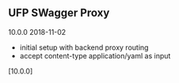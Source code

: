 ## UFP SWagger Proxy

10.0.0 2018-11-02

  - initial setup with backend proxy routing
  - accept content-type application/yaml as input


[10.0.0] 
